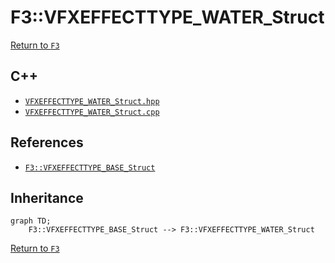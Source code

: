 # F3::VFXEFFECTTYPE_WATER_Struct

[Return to `F3`](/docs/F3.md)

## C++

- [`VFXEFFECTTYPE_WATER_Struct.hpp`](/c++/include/VFXEFFECTTYPE_WATER_Struct.hpp)
- [`VFXEFFECTTYPE_WATER_Struct.cpp`](/c++/source/VFXEFFECTTYPE_WATER_Struct.cpp)

## References

- [`F3::VFXEFFECTTYPE_BASE_Struct`](/docs/F3/VFXEFFECTTYPE_BASE_Struct.md)

## Inheritance

```mermaid
graph TD;
    F3::VFXEFFECTTYPE_BASE_Struct --> F3::VFXEFFECTTYPE_WATER_Struct
```

[Return to `F3`](/docs/F3.md)